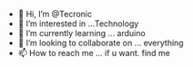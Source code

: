 - 👋 Hi, I’m @Tecronic
- 👀 I’m interested in ...Technology
- 🌱 I’m currently learning ... arduino
- 💞️ I’m looking to collaborate on ... everything
- 📫 How to reach me ... if u want. find me

<!---
Tecronic/Tecronic is a ✨ special ✨ repository because its `README.md` (this file) appears on your GitHub profile.
You can click the Preview link to take a look at your changes.
--->
